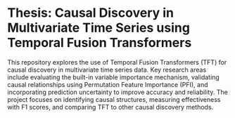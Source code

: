 # Thesis: Causal Discovery in Multivariate Time Series using Temporal Fusion Transformers

This repository explores the use of Temporal Fusion Transformers (TFT) for causal discovery in multivariate time series data. Key research areas include evaluating the built-in variable importance mechanism, validating causal relationships using Permutation Feature Importance (PFI), and incorporating prediction uncertainty to improve accuracy and reliability. The project focuses on identifying causal structures, measuring effectiveness with F1 scores, and comparing TFT to other causal discovery methods.
